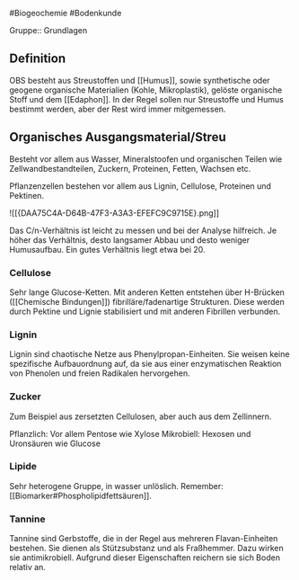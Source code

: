 #Biogeochemie #Bodenkunde 

Gruppe:: Grundlagen


## Definition

OBS besteht aus Streustoffen und [[Humus]], sowie synthetische oder geogene organische Materialien (Kohle, Mikroplastik), gelöste organische Stoff und dem [[Edaphon]].
In der Regel sollen nur Streustoffe und Humus bestimmt werden, aber der Rest wird immer mitgemessen.

## Organisches Ausgangsmaterial/Streu

Besteht vor allem aus Wasser, Mineralstoofen und organischen Teilen wie Zellwandbestandteilen, Zuckern, Proteinen, Fetten, Wachsen etc.

Pflanzenzellen bestehen vor allem aus Lignin, Cellulose, Proteinen und Pektinen.

![[{DAA75C4A-D64B-47F3-A3A3-EFEFC9C9715E}.png]]

Das C/n-Verhältnis ist leicht zu messen und bei der Analyse hilfreich. Je höher das Verhältnis, desto langsamer Abbau und desto weniger Humusaufbau. Ein gutes Verhältnis liegt etwa bei 20.

### Cellulose

Sehr lange Glucose-Ketten. Mit anderen Ketten entstehen über H-Brücken ([[Chemische Bindungen]]) fibrilläre/fadenartige Strukturen. Diese werden durch Pektine und Lignie stabilisiert und mit anderen Fibrillen verbunden.

### Lignin

Lignin sind chaotische Netze aus Phenylpropan-Einheiten. Sie weisen keine spezifische Aufbauordnung auf, da sie aus einer enzymatischen Reaktion von Phenolen und freien Radikalen hervorgehen.

### Zucker

Zum Beispiel aus zersetzten Cellulosen, aber auch aus dem Zellinnern.

Pflanzlich: Vor allem Pentose wie Xylose
Mikrobiell: Hexosen und Uronsäuren wie Glucose

### Lipide

Sehr heterogene Gruppe, in wasser unlöslich. Remember: [[Biomarker#Phospholipidfettsäuren]].

### Tannine

Tannine sind Gerbstoffe, die in der Regel aus mehreren Flavan-Einheiten bestehen. Sie dienen als Stützsubstanz und als Fraßhemmer. Dazu wirken sie antimikrobiell. Aufgrund dieser Eigenschaften reichern sie sich Boden relativ an.